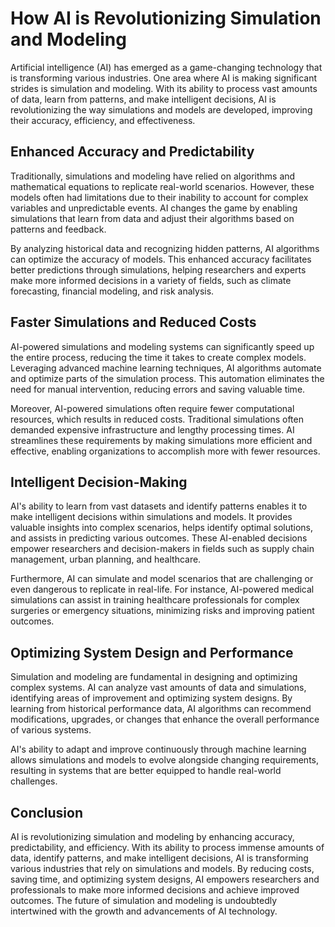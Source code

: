 # How AI is Revolutionizing Simulation and Modeling

Artificial intelligence (AI) has emerged as a game-changing technology that is transforming various industries. One area where AI is making significant strides is simulation and modeling. With its ability to process vast amounts of data, learn from patterns, and make intelligent decisions, AI is revolutionizing the way simulations and models are developed, improving their accuracy, efficiency, and effectiveness.

## Enhanced Accuracy and Predictability

Traditionally, simulations and modeling have relied on algorithms and mathematical equations to replicate real-world scenarios. However, these models often had limitations due to their inability to account for complex variables and unpredictable events. AI changes the game by enabling simulations that learn from data and adjust their algorithms based on patterns and feedback.

By analyzing historical data and recognizing hidden patterns, AI algorithms can optimize the accuracy of models. This enhanced accuracy facilitates better predictions through simulations, helping researchers and experts make more informed decisions in a variety of fields, such as climate forecasting, financial modeling, and risk analysis.

## Faster Simulations and Reduced Costs

AI-powered simulations and modeling systems can significantly speed up the entire process, reducing the time it takes to create complex models. Leveraging advanced machine learning techniques, AI algorithms automate and optimize parts of the simulation process. This automation eliminates the need for manual intervention, reducing errors and saving valuable time.

Moreover, AI-powered simulations often require fewer computational resources, which results in reduced costs. Traditional simulations often demanded expensive infrastructure and lengthy processing times. AI streamlines these requirements by making simulations more efficient and effective, enabling organizations to accomplish more with fewer resources.

## Intelligent Decision-Making

AI's ability to learn from vast datasets and identify patterns enables it to make intelligent decisions within simulations and models. It provides valuable insights into complex scenarios, helps identify optimal solutions, and assists in predicting various outcomes. These AI-enabled decisions empower researchers and decision-makers in fields such as supply chain management, urban planning, and healthcare.

Furthermore, AI can simulate and model scenarios that are challenging or even dangerous to replicate in real-life. For instance, AI-powered medical simulations can assist in training healthcare professionals for complex surgeries or emergency situations, minimizing risks and improving patient outcomes.

## Optimizing System Design and Performance

Simulation and modeling are fundamental in designing and optimizing complex systems. AI can analyze vast amounts of data and simulations, identifying areas of improvement and optimizing system designs. By learning from historical performance data, AI algorithms can recommend modifications, upgrades, or changes that enhance the overall performance of various systems.

AI's ability to adapt and improve continuously through machine learning allows simulations and models to evolve alongside changing requirements, resulting in systems that are better equipped to handle real-world challenges.

## Conclusion

AI is revolutionizing simulation and modeling by enhancing accuracy, predictability, and efficiency. With its ability to process immense amounts of data, identify patterns, and make intelligent decisions, AI is transforming various industries that rely on simulations and models. By reducing costs, saving time, and optimizing system designs, AI empowers researchers and professionals to make more informed decisions and achieve improved outcomes. The future of simulation and modeling is undoubtedly intertwined with the growth and advancements of AI technology.